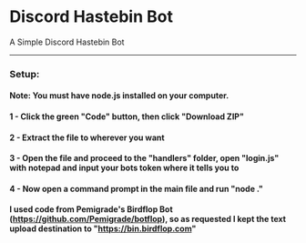 # Discord Hastebin Bot
 A Simple Discord Hastebin Bot

<hr />

### Setup:

#### Note: You must have node.js installed on your computer.

#### 1 - Click the green "Code" button, then click "Download ZIP"

#### 2 - Extract the file to wherever you want

#### 3 - Open the file and proceed to the "handlers" folder, open "login.js" with notepad and input your bots token where it tells you to

#### 4 - Now open a command prompt in the main file and run "node ."

#### I used code from Pemigrade's Birdflop Bot (https://github.com/Pemigrade/botflop), so as requested I kept the text upload destination to "https://bin.birdflop.com"